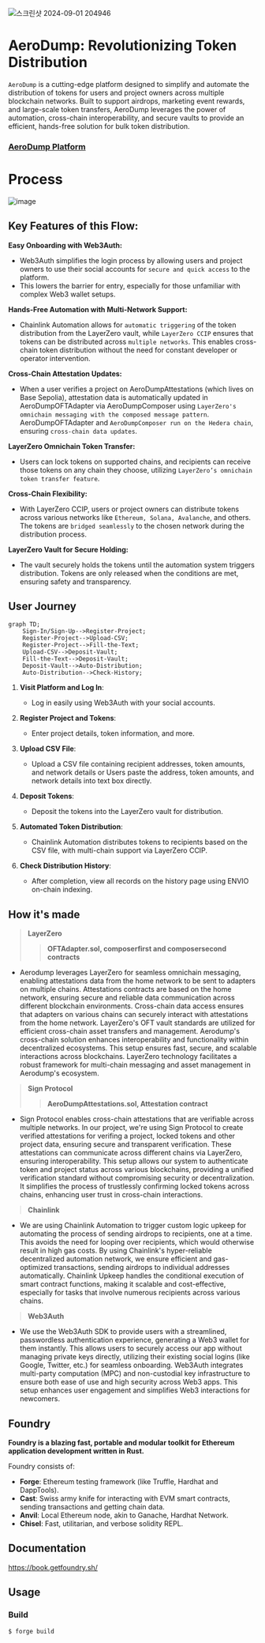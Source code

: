 ![스크린샷 2024-09-01 204946](https://github.com/user-attachments/assets/a61c5c15-9647-4129-990d-ba3026e7d383)

# AeroDump: Revolutionizing Token Distribution
`AeroDump` is a cutting-edge platform designed to simplify and automate the distribution of tokens for users and project owners across multiple blockchain networks. 
Built to support airdrops, marketing event rewards, and large-scale token transfers, AeroDump leverages the power of automation, cross-chain interoperability, and secure vaults to provide an efficient, hands-free solution for bulk token distribution.

### [AeroDump Platform](https://aerodump-frontend.vercel.app/)

# Process
![image](https://github.com/user-attachments/assets/45b95d8f-273e-4461-890b-49ce3c94ada1)

## Key Features of this Flow:
**Easy Onboarding with Web3Auth:** 
- Web3Auth simplifies the login process by allowing users and project owners to use their social accounts for `secure and quick access` to the platform.
- This lowers the barrier for entry, especially for those unfamiliar with complex Web3 wallet setups.

**Hands-Free Automation with Multi-Network Support:**
- Chainlink Automation allows for `automatic triggering` of the token distribution from the LayerZero vault, while `LayerZero CCIP` ensures that tokens can be distributed across `multiple networks`. This enables cross-chain token distribution without the need for constant developer or operator intervention.

**Cross-Chain Attestation Updates:**
- When a user verifies a project on AeroDumpAttestations (which lives on Base Sepolia), attestation data is automatically updated in AeroDumpOFTAdapter via AeroDumpComposer using `LayerZero's omnichain messaging with the composed message pattern`. AeroDumpOFTAdapter and `AeroDumpComposer run on the Hedera chain`, ensuring `cross-chain data updates`.

**LayerZero Omnichain Token Transfer:**
- Users can lock tokens on supported chains, and recipients can receive those tokens on any chain they choose, utilizing `LayerZero’s omnichain token transfer feature`.

**Cross-Chain Flexibility:**
- With LayerZero CCIP, users or project owners can distribute tokens across various networks like `Ethereum, Solana, Avalanche`, and others. The tokens are `bridged seamlessly` to the chosen network during the distribution process.

**LayerZero Vault for Secure Holding:**
- The vault securely holds the tokens until the automation system triggers distribution. Tokens are only released when the conditions are met, ensuring safety and transparency.

## User Journey
```mermaid
graph TD;
    Sign-In/Sign-Up-->Register-Project;
    Register-Project-->Upload-CSV;
    Register-Project-->Fill-the-Text;
    Upload-CSV-->Deposit-Vault;
    Fill-the-Text-->Deposit-Vault;
    Deposit-Vault-->Auto-Distribution;
    Auto-Distribution-->Check-History;
```

1. **Visit Platform and Log In**:
   - Log in easily using Web3Auth with your social accounts.

2. **Register Project and Tokens**:
   - Enter project details, token information, and more.

3. **Upload CSV File**:
   - Upload a CSV file containing recipient addresses, token amounts, and network details or Users paste the address, token amounts, and network details into text box directly.

4. **Deposit Tokens**:
   - Deposit the tokens into the LayerZero vault for distribution.

5. **Automated Token Distribution**:
   - Chainlink Automation distributes tokens to recipients based on the CSV file, with multi-chain support via LayerZero CCIP.

6. **Check Distribution History**:
   - After completion, view all records on the history page using ENVIO on-chain indexing.

## How it's made
> **LayerZero**
>> **OFTAdapter.sol, composerfirst and composersecond contracts**
- Aerodump leverages LayerZero for seamless omnichain messaging, enabling attestations data from the home network to be sent to adapters on multiple chains. Attestations contracts are based on the home network, ensuring secure and reliable data communication across different blockchain environments. Cross-chain data access ensures that adapters on various chains can securely interact with attestations from the home network. LayerZero's OFT vault standards are utilized for efficient cross-chain asset transfers and management.
Aerodump's cross-chain solution enhances interoperability and functionality within decentralized ecosystems. This setup ensures fast, secure, and scalable interactions across blockchains. LayerZero technology facilitates a robust framework for multi-chain messaging and asset management in Aerodump's ecosystem.

> **Sign Protocol**
>> **AeroDumpAttestations.sol, Attestation contract**
- Sign Protocol enables cross-chain attestations that are verifiable across multiple networks. In our project, we're using Sign Protocol to create verified attestations for verifing a project, locked tokens and other project data, ensuring secure and transparent verification. These attestations can communicate across different chains via LayerZero, ensuring interoperability. This setup allows our system to authenticate token and project status across various blockchains, providing a unified verification standard without compromising security or decentralization. It simplifies the process of trustlessly confirming locked tokens across chains, enhancing user trust in cross-chain interactions​.

> **Chainlink**
- We are using Chainlink Automation to trigger custom logic upkeep for automating the process of sending airdrops to recipients, one at a time. This avoids the need for looping over recipients, which would otherwise result in high gas costs. By using Chainlink's hyper-reliable decentralized automation network, we ensure efficient and gas-optimized transactions, sending airdrops to individual addresses automatically. Chainlink Upkeep handles the conditional execution of smart contract functions, making it scalable and cost-effective, especially for tasks that involve numerous recipients across various chains​.

> **Web3Auth**
- We use the Web3Auth SDK to provide users with a streamlined, passwordless authentication experience, generating a Web3 wallet for them instantly. This allows users to securely access our app without managing private keys directly, utilizing their existing social logins (like Google, Twitter, etc.) for seamless onboarding. Web3Auth integrates multi-party computation (MPC) and non-custodial key infrastructure to ensure both ease of use and high security across Web3 apps​. This setup enhances user engagement and simplifies Web3 interactions for newcomers.

## Foundry

**Foundry is a blazing fast, portable and modular toolkit for Ethereum application development written in Rust.**

Foundry consists of:

-   **Forge**: Ethereum testing framework (like Truffle, Hardhat and DappTools).
-   **Cast**: Swiss army knife for interacting with EVM smart contracts, sending transactions and getting chain data.
-   **Anvil**: Local Ethereum node, akin to Ganache, Hardhat Network.
-   **Chisel**: Fast, utilitarian, and verbose solidity REPL.

## Documentation

https://book.getfoundry.sh/

## Usage

### Build

```shell
$ forge build
